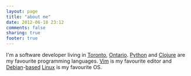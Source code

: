 ```yaml
---
layout: page
title: "about me"
date: 2012-06-18 23:12
comments: false
sharing: true
footer: true
---
```


I'm a software developer living in [Toronto](http://en.wikipedia.org/wiki/Toronto), [Ontario](http://en.wikipedia.org/wiki/Ontario). [Python](http://python.org) and [Clojure](http://clojure.org) are my favourite programming languages. [Vim](http://vim.org) is my favourite editor and [Debian](http://www.debian.org)-[based](http://linuxmint.com) [Linux](http://ubuntu.com) is my favourite OS.
